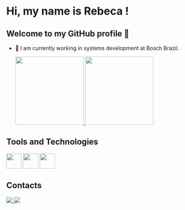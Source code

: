# Hi, my name is Rebeca ! 
## Welcome to my GitHub profile 👋

- 🔭 I am currently working in systems development at Bosch Brazil.

  <div>
  <a href="https://github.com/Rebecapreza" target="_blank">
    <img loading="lazy" height="180em" src="https://github-readme-stats.vercel.app/api/top-langs/?username=Rebecapreza&layout=compact&langs_count=7&theme=dracula"/>
    <img loading="lazy" height="180em" src="https://github-readme-stats.vercel.app/api?username=Rebecapreza&show_icons=true&theme=dracula&include_all_commits=true&count_private=true"/>
  </a>
</div>


## Tools and Technologies
<img loading="lazy" src="https://cdn.jsdelivr.net/gh/devicons/devicon@latest/icons/canva/canva-original.svg" width="40" height="40"/> <img loading="lazy" src="https://cdn.jsdelivr.net/gh/devicons/devicon@latest/icons/java/java-original-wordmark.svg" width="40" height="40"/> <img loading="lazy" src="https://cdn.jsdelivr.net/gh/devicons/devicon@latest/icons/python/python-original.svg" width="40" height="40"/>

## Contacts
<div>
  <a href="https://www.linkedin.com/in/rebeca-preza-5b157a357/" target="_blank">
    <img loading="lazy" src="https://img.shields.io/badge/-LinkedIn-%230077B5?style=for-the-badge&logo=linkedin&logoColor=white">
  </a>
  <a href="mailto:prezarebecaa@gmail.com" target="_blank">
  <img loading="lazy" src="https://img.shields.io/badge/Gmail-D14836?style=for-the-badge&logo=gmail&logoColor=white">
</a>

</div>






